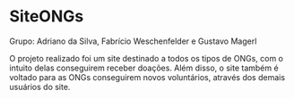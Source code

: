 # SiteONGs
Grupo: Adriano da Silva, Fabrício Weschenfelder e Gustavo Magerl

O projeto realizado foi um site destinado a todos os tipos de ONGs, com o intuito delas conseguirem receber doações. Além disso, o site também é voltado para as ONGs conseguirem novos voluntários, através dos demais usuários do site.
